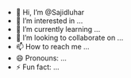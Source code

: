 - 👋 Hi, I’m @Sajidluhar
- 👀 I’m interested in ...
- 🌱 I’m currently learning ...
- 💞️ I’m looking to collaborate on ...
- 📫 How to reach me ...
- 😄 Pronouns: ...
- ⚡ Fun fact: ...

<!---
Sajidluhar/Sajidluhar is a ✨ special ✨ repository because its `README.md` (this file) appears on your GitHub profile.
You can click the Preview link to take a look at your changes.
--->
